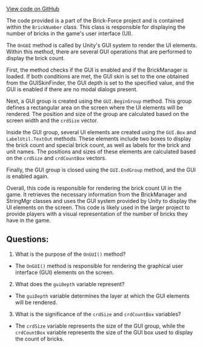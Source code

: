 [View code on GitHub](https://github.com/TieHaxJan/Brick-Force/Assembly-CSharp\BrickNumber.cs)

The code provided is a part of the Brick-Force project and is contained within the `BrickNumber` class. This class is responsible for displaying the number of bricks in the game's user interface (UI). 

The `OnGUI` method is called by Unity's GUI system to render the UI elements. Within this method, there are several GUI operations that are performed to display the brick count. 

First, the method checks if the GUI is enabled and if the BrickManager is loaded. If both conditions are met, the GUI skin is set to the one obtained from the GUISkinFinder, the GUI depth is set to the specified value, and the GUI is enabled if there are no modal dialogs present. 

Next, a GUI group is created using the `GUI.BeginGroup` method. This group defines a rectangular area on the screen where the UI elements will be rendered. The position and size of the group are calculated based on the screen width and the `crdSize` vector.

Inside the GUI group, several UI elements are created using the `GUI.Box` and `LabelUtil.TextOut` methods. These elements include two boxes to display the brick count and special brick count, as well as labels for the brick and unit names. The positions and sizes of these elements are calculated based on the `crdSize` and `crdCountBox` vectors.

Finally, the GUI group is closed using the `GUI.EndGroup` method, and the GUI is enabled again.

Overall, this code is responsible for rendering the brick count UI in the game. It retrieves the necessary information from the BrickManager and StringMgr classes and uses the GUI system provided by Unity to display the UI elements on the screen. This code is likely used in the larger project to provide players with a visual representation of the number of bricks they have in the game.
## Questions: 
 1. What is the purpose of the `OnGUI()` method?
- The `OnGUI()` method is responsible for rendering the graphical user interface (GUI) elements on the screen.

2. What does the `guiDepth` variable represent?
- The `guiDepth` variable determines the layer at which the GUI elements will be rendered.

3. What is the significance of the `crdSize` and `crdCountBox` variables?
- The `crdSize` variable represents the size of the GUI group, while the `crdCountBox` variable represents the size of the GUI box used to display the count of bricks.